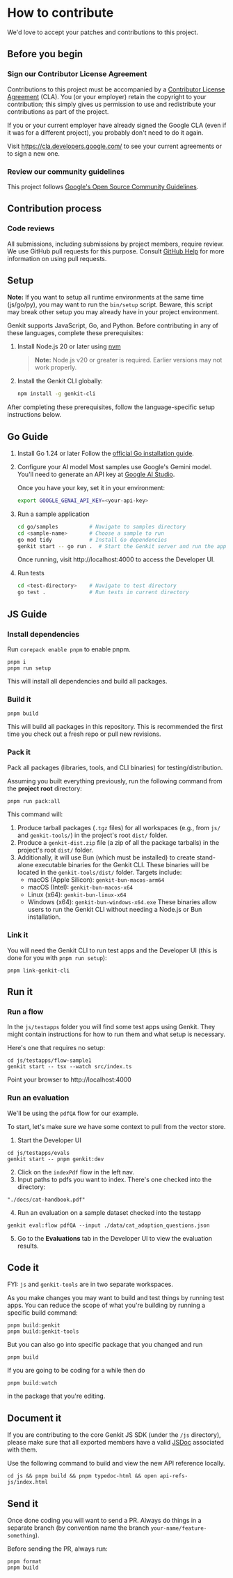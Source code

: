 # How to contribute

We'd love to accept your patches and contributions to this project.

## Before you begin

### Sign our Contributor License Agreement

Contributions to this project must be accompanied by a
[Contributor License Agreement](https://cla.developers.google.com/about) (CLA).
You (or your employer) retain the copyright to your contribution; this simply
gives us permission to use and redistribute your contributions as part of the
project.

If you or your current employer have already signed the Google CLA (even if it
was for a different project), you probably don't need to do it again.

Visit <https://cla.developers.google.com/> to see your current agreements or to
sign a new one.

### Review our community guidelines

This project follows
[Google's Open Source Community Guidelines](https://opensource.google/conduct/).

## Contribution process

### Code reviews

All submissions, including submissions by project members, require review. We
use GitHub pull requests for this purpose. Consult
[GitHub Help](https://help.github.com/articles/about-pull-requests/) for more
information on using pull requests.

## Setup

**Note:** If you want to setup all runtime environments at the same time
(js/go/py), you may want to run the `bin/setup` script. Beware, this script may
break other setup you may already have in your project environment.

Genkit supports JavaScript, Go, and Python. Before contributing in any of these languages, complete these prerequisites:

1. Install Node.js 20 or later using [nvm](https://nodejs.org/en/download)

   > **Note:** Node.js v20 or greater is required. Earlier versions may not work properly.

2. Install the Genkit CLI globally:
   ```bash
   npm install -g genkit-cli
   ```

After completing these prerequisites, follow the language-specific setup instructions below.

## Go Guide

1. Install Go 1.24 or later
   Follow the [official Go installation guide](https://golang.org/doc/install).

2. Configure your AI model
   Most samples use Google's Gemini model. You'll need to generate an API key at [Google AI Studio](https://aistudio.google.com/app/apikey).

   Once you have your key, set it in your environment:

   ```bash
   export GOOGLE_GENAI_API_KEY=<your-api-key>
   ```

3. Run a sample application

   ```bash
   cd go/samples          # Navigate to samples directory
   cd <sample-name>       # Choose a sample to run
   go mod tidy            # Install Go dependencies
   genkit start -- go run .  # Start the Genkit server and run the application
   ```

   Once running, visit http://localhost:4000 to access the Developer UI.

4. Run tests
   ```bash
   cd <test-directory>    # Navigate to test directory
   go test .              # Run tests in current directory
   ```

## JS Guide

### Install dependencies

Run `corepack enable pnpm` to enable pnpm.

```
pnpm i
pnpm run setup
```

This will install all dependencies and build all packages.

### Build it

```
pnpm build
```

This will build all packages in this repository. This is recommended the first time you check out a fresh repo or pull new revisions.

### Pack it

Pack all packages (libraries, tools, and CLI binaries) for testing/distribution.

Assuming you built everything previously, run the following command from the **project root** directory:

```bash
pnpm run pack:all
```

This command will:

1.  Produce tarball packages (`.tgz` files) for all workspaces (e.g., from `js/` and `genkit-tools/`) in the project's root `dist/` folder.
2.  Produce a `genkit-dist.zip` file (a zip of all the package tarballs) in the project's root `dist/` folder.
3.  Additionally, it will use Bun (which must be installed) to create stand-alone executable binaries for the Genkit CLI. These binaries will be located in the `genkit-tools/dist/` folder. Targets include:
    - macOS (Apple Silicon): `genkit-bun-macos-arm64`
    - macOS (Intel): `genkit-bun-macos-x64`
    - Linux (x64): `genkit-bun-linux-x64`
    - Windows (x64): `genkit-bun-windows-x64.exe`
      These binaries allow users to run the Genkit CLI without needing a Node.js or Bun installation.

### Link it

You will need the Genkit CLI to run test apps and the Developer UI (this is done for you with `pnpm run setup`):

```
pnpm link-genkit-cli
```

## Run it

### Run a flow

In the `js/testapps` folder you will find some test apps using Genkit. They might contain instructions for how to run them and what setup is necessary.

Here's one that requires no setup:

```
cd js/testapps/flow-sample1
genkit start -- tsx --watch src/index.ts
```

Point your browser to http://localhost:4000

### Run an evaluation

We'll be using the `pdfQA` flow for our example.

To start, let's make sure we have some context to pull from the vector store.

1. Start the Developer UI

```
cd js/testapps/evals
genkit start -- pnpm genkit:dev
```

2. Click on the `indexPdf` flow in the left nav.
3. Input paths to pdfs you want to index. There's one checked into the directory:

```
"./docs/cat-handbook.pdf"
```

4. Run an evaluation on a sample dataset checked into the testapp

```
genkit eval:flow pdfQA --input ./data/cat_adoption_questions.json
```

5. Go to the **Evaluations** tab in the Developer UI to view the evaluation results.

## Code it

FYI: `js` and `genkit-tools` are in two separate workspaces.

As you make changes you may want to build and test things by running test apps.
You can reduce the scope of what you're building by running a specific build command:

```
pnpm build:genkit
pnpm build:genkit-tools
```

But you can also go into specific package that you changed and run

```
pnpm build
```

If you are going to be coding for a while then do

```
pnpm build:watch
```

in the package that you're editing.

## Document it

If you are contributing to the core Genkit JS SDK (under the `/js` directory), please make sure that all exported members have a valid [JSDoc](https://www.typescriptlang.org/docs/handbook/jsdoc-supported-types.html) associated with them.

Use the following command to build and view the new API reference locally.

```
cd js && pnpm build && pnpm typedoc-html && open api-refs-js/index.html
```

## Send it

Once done coding you will want to send a PR. Always do things in a separate branch (by convention name the branch `your-name/feature-something`).

Before sending the PR, always run:

```
pnpm format
pnpm build
```
